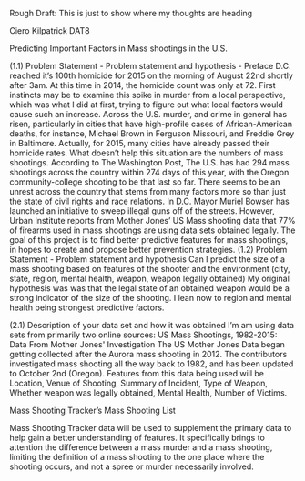 Rough Draft: This is just to show where my thoughts are heading

Ciero Kilpatrick DAT8

Predicting Important Factors in Mass shootings in the U.S.

(1.1) Problem Statement - Problem statement and hypothesis - Preface
D.C. reached it’s 100th homicide for 2015 on the morning of August 22nd shortly after 3am. At this time in 2014, the homicide count was only at 72. First instincts may be to examine this spike in murder from a local perspective, which was what I did at first, trying to figure out what local factors would cause such an increase. Across the U.S. murder, and crime in general has risen, particularly in cities that have high-profile cases of African-American deaths, for instance, Michael Brown in Ferguson Missouri, and Freddie Grey in Baltimore. 
Actually, for 2015, many cities have already passed their homicide rates. What doesn’t help this situation are the numbers of mass shootings. According to The Washington Post, The U.S. has had 294 mass shootings across the country within 274 days of this year, with the Oregon community-college shooting to be that last so far. There seems to be an unrest across the country that stems from many factors more so than just the state of civil rights and race relations. In D.C. Mayor Muriel Bowser has launched an initiative to sweep illegal guns off of the streets. However, Urban Institute reports from Mother Jones’ US Mass shooting data that 77% of firearms used in mass shootings are using data sets obtained legally. The goal of this project is to find better predictive features for mass shootings, in hopes to create and propose better prevention strategies.
(1.2) Problem Statement - Problem statement and hypothesis
Can I predict the size of a mass shooting based on features of the shooter and the environment (city, state, region, mental health, weapon, weapon legally obtained)
My original hypothesis was was that the legal state of an obtained weapon would be a strong indicator of the size of the shooting. I lean now to region and mental health being strongest predictive factors.

(2.1) Description of your data set and how it was obtained
I’m am using data sets from primarily two online sources: 
US Mass Shootings, 1982-2015: Data From Mother Jones' Investigation
The US Mother Jones Data began getting collected after the Aurora mass shooting in 2012. The contributors investigated mass shooting all the way back to 1982, and has been updated to October 2nd (Oregon). Features from this data being used will be Location, Venue of Shooting, Summary of Incident, Type of Weapon, Whether weapon was legally obtained, Mental Health, Number of Victims.

Mass Shooting Tracker’s Mass Shooting List

Mass Shooting Tracker data will be used to supplement the primary data to help gain a better understanding of features. It specifically brings to attention the difference between a mass murder and a mass shooting, limiting the definition of a mass shooting to the one place where the shooting occurs, and not a spree or murder necessarily involved.

